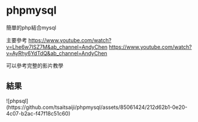 # phpmysql
簡單的php結合mysql

主要參考
https://www.youtube.com/watch?v=Lhe6w7ISZ7M&ab_channel=AndyChen 
https://www.youtube.com/watch?v=AyRhy6YdTdQ&ab_channel=AndyChen

可以參考完整的影片教學

<h2>結果</h2>
![phpsql](https://github.com/tsaitsaiji/phpmysql/assets/85061424/212d62b1-0e20-4c07-b2ac-f47f18c51c60)
